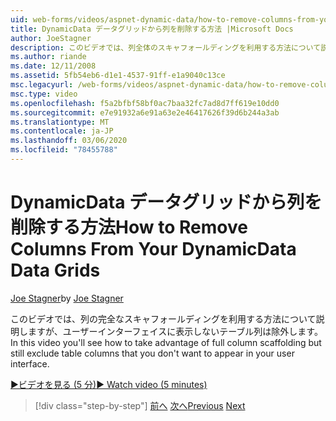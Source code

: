 ```yaml
---
uid: web-forms/videos/aspnet-dynamic-data/how-to-remove-columns-from-your-dynamicdata-data-grids
title: DynamicData データグリッドから列を削除する方法 |Microsoft Docs
author: JoeStagner
description: このビデオでは、列全体のスキャフォールディングを利用する方法について説明しますが、ユーザー interfac に表示しないテーブル列は除外します。
ms.author: riande
ms.date: 12/11/2008
ms.assetid: 5fb54eb6-d1e1-4537-91ff-e1a9040c13ce
msc.legacyurl: /web-forms/videos/aspnet-dynamic-data/how-to-remove-columns-from-your-dynamicdata-data-grids
msc.type: video
ms.openlocfilehash: f5a2bfbf58bf0ac7baa32fc7ad8d7ff619e10dd0
ms.sourcegitcommit: e7e91932a6e91a63e2e46417626f39d6b244a3ab
ms.translationtype: MT
ms.contentlocale: ja-JP
ms.lasthandoff: 03/06/2020
ms.locfileid: "78455788"
---
```

# <a name="how-to-remove-columns-from-your-dynamicdata-data-grids"></a><span data-ttu-id="5b1aa-103">DynamicData データグリッドから列を削除する方法</span><span class="sxs-lookup"><span data-stu-id="5b1aa-103">How to Remove Columns From Your DynamicData Data Grids</span></span>

<span data-ttu-id="5b1aa-104">[Joe Stagner](https://github.com/JoeStagner)</span><span class="sxs-lookup"><span data-stu-id="5b1aa-104">by [Joe Stagner](https://github.com/JoeStagner)</span></span>

<span data-ttu-id="5b1aa-105">このビデオでは、列の完全なスキャフォールディングを利用する方法について説明しますが、ユーザーインターフェイスに表示しないテーブル列は除外します。</span><span class="sxs-lookup"><span data-stu-id="5b1aa-105">In this video you'll see how to take advantage of full column scaffolding but still exclude table columns that you don't want to appear in your user interface.</span></span>

[<span data-ttu-id="5b1aa-106">&#9654;ビデオを見る (5 分)</span><span class="sxs-lookup"><span data-stu-id="5b1aa-106">&#9654; Watch video (5 minutes)</span></span>](https://channel9.msdn.com/Blogs/ASP-NET-Site-Videos/how-to-remove-columns-from-your-dynamicdata-data-grids)

> [!div class="step-by-step"]
> <span data-ttu-id="5b1aa-107">[前へ](how-to-implement-custom-field-validation-with-imperative-logic-in-vb-or-c.md)
> [次へ](how-to-create-table-specific-custom-forms-in-an-aspnet-dynamic-data-application.md)</span><span class="sxs-lookup"><span data-stu-id="5b1aa-107">[Previous](how-to-implement-custom-field-validation-with-imperative-logic-in-vb-or-c.md)
[Next](how-to-create-table-specific-custom-forms-in-an-aspnet-dynamic-data-application.md)</span></span>
